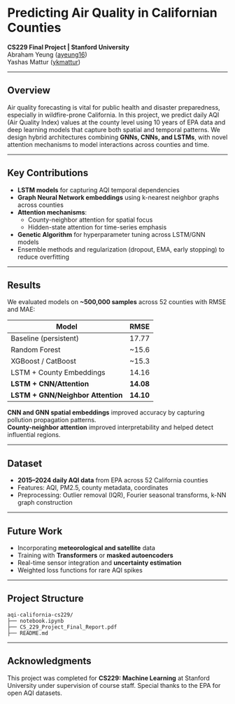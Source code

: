 # Predicting Air Quality in Californian Counties

**CS229 Final Project | Stanford University**  
Abraham Yeung ([ayeung16](mailto:ayeung16@stanford.edu))  
Yashas Mattur ([ykmattur](mailto:ykmattur@stanford.edu))

---

## Overview

Air quality forecasting is vital for public health and disaster preparedness, especially in wildfire-prone California. In this project, we predict daily AQI (Air Quality Index) values at the county level using 10 years of EPA data and deep learning models that capture both spatial and temporal patterns. We design hybrid architectures combining **GNNs, CNNs, and LSTMs**, with novel attention mechanisms to model interactions across counties and time.

---

## Key Contributions

- **LSTM models** for capturing AQI temporal dependencies
- **Graph Neural Network embeddings** using k-nearest neighbor graphs across counties
- **Attention mechanisms**:
  - County-neighbor attention for spatial focus
  - Hidden-state attention for time-series emphasis
- **Genetic Algorithm** for hyperparameter tuning across LSTM/GNN models
- Ensemble methods and regularization (dropout, EMA, early stopping) to reduce overfitting

---

## Results

We evaluated models on **~500,000 samples** across 52 counties with RMSE and MAE:

| Model | RMSE |
|-------|------|
| Baseline (persistent) | 17.77 |
| Random Forest | ~15.6 |
| XGBoost / CatBoost | ~15.3 |
| LSTM + County Embeddings | 14.16 |
| **LSTM + CNN/Attention** | **14.08** |
| **LSTM + GNN/Neighbor Attention** | **14.10** |

**CNN and GNN spatial embeddings** improved accuracy by capturing pollution propagation patterns.  
**County-neighbor attention** improved interpretability and helped detect influential regions.

---

## Dataset

- **2015–2024 daily AQI data** from EPA across 52 California counties
- Features: AQI, PM2.5, county metadata, coordinates
- Preprocessing: Outlier removal (IQR), Fourier seasonal transforms, k-NN graph construction

---

## Future Work

- Incorporating **meteorological and satellite** data
- Training with **Transformers** or **masked autoencoders**
- Real-time sensor integration and **uncertainty estimation**
- Weighted loss functions for rare AQI spikes

---

## Project Structure

```
aqi-california-cs229/
├── notebook.ipynb               
├── CS_229_Project_Final_Report.pdf
├── README.md                    
```

---

## Acknowledgments

This project was completed for **CS229: Machine Learning** at Stanford University under supervision of course staff. Special thanks to the EPA for open AQI datasets.
